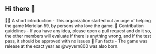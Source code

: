 ## Hi there 👋


🙋‍♀️ A short introduction - This organization started out an urge of helping the game Meridian 59, by persons who love the game.
🌈 Contribution guidelines - If you have any idea, please open a pull request and do it so, the other members will evaluate if there is anything wrong, and if the test pass, it should be approved with no issues
🍿 Fun facts - The game was release at the exact year as @wyvern800 was also born.

